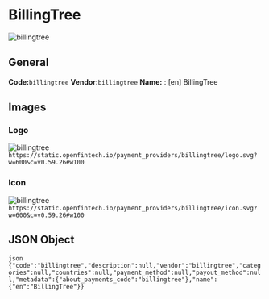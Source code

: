 # BillingTree 
![billingtree](https://static.openfintech.io/payment_providers/billingtree/logo.svg?w=600&c=v0.59.26#w100) 
## General 
**Code:**`billingtree` 
**Vendor:**`billingtree` 
**Name:** 
:	[en] BillingTree 
## Images 
### Logo 
![billingtree](https://static.openfintech.io/payment_providers/billingtree/logo.svg?w=600&c=v0.59.26#w100) 
``` https://static.openfintech.io/payment_providers/billingtree/logo.svg?w=600&c=v0.59.26#w100 ``` 
### Icon 
![billingtree](https://static.openfintech.io/payment_providers/billingtree/icon.svg?w=600&c=v0.59.26#w100) 
``` https://static.openfintech.io/payment_providers/billingtree/icon.svg?w=600&c=v0.59.26#w100 ``` 
## JSON Object 
```json {"code":"billingtree","description":null,"vendor":"billingtree","categories":null,"countries":null,"payment_method":null,"payout_method":null,"metadata":{"about_payments_code":"billingtree"},"name":{"en":"BillingTree"}} ``` 
